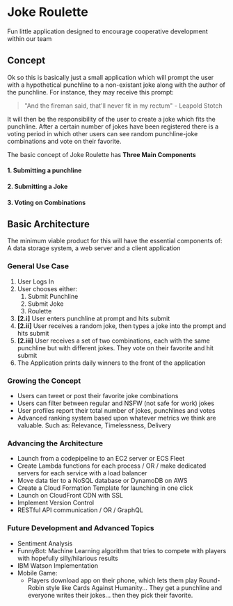# Joke Roulette
Fun little application designed to encourage cooperative development within our team

## Concept
Ok so this is basically just a small application which will prompt the user with a hypothetical punchline to a non-existant joke along with the author of the punchline. 
For instance, they may receive this prompt:

> "And the fireman said, that'll never fit in my rectum" - Leapold Stotch
 
 It will then be the responsibility of the user to create a joke which fits the punchline. After a certain number of jokes have been registered there is a voting 
 period in which other users can see random punchline-joke combinations and vote on their favorite. 

 The basic concept of Joke Roulette has **Three Main Components**

 #### 1. Submitting a punchline
 #### 2. Submitting a Joke
 #### 3. Voting on Combinations

 ## Basic Architecture
The minimum viable product for this will have the essential components of: A data storage system, a web server and a client application

### General Use Case
1. User Logs In
2. User chooses either: 
   1. Submit Punchline
   2. Submit Joke
   3. Roulette
3. **[2.i]** User enters punchline at prompt and hits submit
4. **[2.ii]** User receives a random joke, then types a joke into the prompt and hits submit
5. **[2.iii]** User receives a set of two combinations, each with the same punchline but with different jokes. They vote on their favorite and hit submit
6. The Application prints daily winners to the front of the application

### Growing the Concept
* Users can tweet or post their favorite joke combinations
* Users can filter between regular and NSFW (not safe for work) jokes
* User profiles report their total number of jokes, punchlines and votes
* Advanced ranking system based upon whatever metrics we think are valuable. Such as: Relevance, Timelessness, Delivery

### Advancing the Architecture
* Launch from a codepipeline to an EC2 server or ECS Fleet
* Create Lambda functions for each process / OR / make dedicated servers for each service with a load balancer
* Move data tier to a NoSQL database or DynamoDB on AWS
* Create a Cloud Formation Template for launching in one click
* Launch on CloudFront CDN with SSL
* Implement Version Control
* RESTful API communication / OR / GraphQL 

### Future Development and Advanced Topics
* Sentiment Analysis
* FunnyBot: Machine Learning algorithm that tries to compete with players with hopefully silly/hilarious results
* IBM Watson Implementation
* Mobile Game: 
   * Players download app on their phone, which lets them play Round-Robin style like Cards Against Humanity... They get a punchline and everyone writes their jokes... then they pick their favorite. 